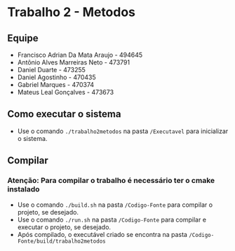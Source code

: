 # Trabalho 2 - Metodos
## Equipe
- Francisco Adrian Da Mata Araujo - 494645
- Antônio Alves Marreiras Neto - 473791
- Daniel Duarte - 473255
- Daniel Agostinho - 470435
- Gabriel Marques - 470374
- Mateus Leal Gonçalves - 473673

## Como executar o sistema
- Use o comando ```./trabalho2metodos``` na pasta ```/Executavel``` para inicializar o sistema. 
  
## Compilar
### Atenção: Para compilar o trabalho é necessário ter o cmake instalado
- Use o comando ```./build.sh``` na pasta ```/Codigo-Fonte``` para compilar o projeto, se desejado. 
- Use o comando ```./run.sh``` na pasta ```/Codigo-Fonte``` para compilar e executar o projeto, se desejado. 
- Após compilado, o executável criado se encontra na pasta ```/Codigo-Fonte/build/trabalho2metodos```